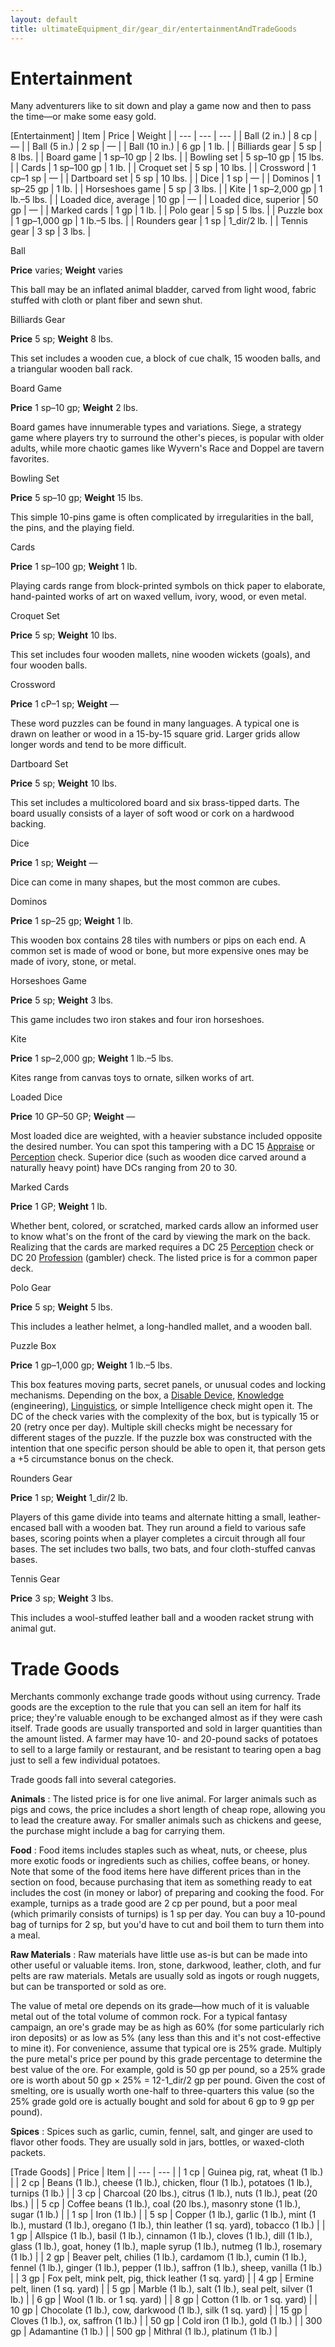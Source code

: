 ```yaml
---
layout: default
title: ultimateEquipment_dir/gear_dir/entertainmentAndTradeGoods
---
```

# Entertainment

Many adventurers like to sit down and play a game now and then to pass the time—or make some easy gold.

[Entertainment]
| Item | Price | Weight |
| --- | --- | --- |
| Ball (2 in.) | 8 cp | — |
| Ball (5 in.) | 2 sp | — |
| Ball (10 in.) | 6 gp | 1 lb. |
| Billiards gear | 5 sp | 8 lbs. |
| Board game | 1 sp–10 gp | 2 lbs. |
| Bowling set | 5 sp–10 gp | 15 lbs. |
| Cards | 1 sp–100 gp | 1 lb. |
| Croquet set | 5 sp | 10 lbs. |
| Crossword | 1 cp–1 sp | — |
| Dartboard set | 5 sp | 10 lbs. |
| Dice | 1 sp | — |
| Dominos | 1 sp–25 gp | 1 lb. |
| Horseshoes game | 5 sp | 3 lbs. |
| Kite | 1 sp–2,000 gp | 1 lb.–5 lbs. |
| Loaded dice, average | 10 gp | — |
| Loaded dice, superior | 50 gp | — |
| Marked cards | 1 gp | 1 lb. |
| Polo gear | 5 sp | 5 lbs. |
| Puzzle box | 1 gp–1,000 gp | 1 lb.–5 lbs. |
| Rounders gear | 1 sp | 1_dir/2 lb. |
| Tennis gear | 3 sp | 3 lbs. |

Ball

**Price** varies; **Weight** varies

This ball may be an inflated animal bladder, carved from light wood, fabric stuffed with cloth or plant fiber and sewn shut.

Billiards Gear

**Price** 5 sp; **Weight** 8 lbs.

This set includes a wooden cue, a block of cue chalk, 15 wooden balls, and a triangular wooden ball rack.

Board Game

**Price** 1 sp–10 gp; **Weight** 2 lbs.

Board games have innumerable types and variations. Siege, a strategy game where players try to surround the other's pieces, is popular with older adults, while more chaotic games like Wyvern's Race and Doppel are tavern favorites.

Bowling Set

**Price** 5 sp–10 gp; **Weight** 15 lbs.

This simple 10-pins game is often complicated by irregularities in the ball, the pins, and the playing field.

Cards

**Price** 1 sp–100 gp; **Weight** 1 lb.

Playing cards range from block-printed symbols on thick paper to elaborate, hand-painted works of art on waxed vellum, ivory, wood, or even metal.

Croquet Set

**Price** 5 sp; **Weight** 10 lbs.

This set includes four wooden mallets, nine wooden wickets (goals), and four wooden balls.

Crossword

**Price** 1 cP–1 sp; **Weight** —

These word puzzles can be found in many languages. A typical one is drawn on leather or wood in a 15-by-15 square grid. Larger grids allow longer words and tend to be more difficult.

Dartboard Set

**Price** 5 sp; **Weight** 10 lbs.

This set includes a multicolored board and six brass-tipped darts. The board usually consists of a layer of soft wood or cork on a hardwood backing.

Dice

**Price** 1 sp; **Weight** —

Dice can come in many shapes, but the most common are cubes.

Dominos

**Price** 1 sp–25 gp; **Weight** 1 lb.

This wooden box contains 28 tiles with numbers or pips on each end. A common set is made of wood or bone, but more expensive ones may be made of ivory, stone, or metal.

Horseshoes Game

**Price** 5 sp; **Weight** 3 lbs.

This game includes two iron stakes and four iron horseshoes.

Kite

**Price** 1 sp–2,000 gp; **Weight** 1 lb.–5 lbs.

Kites range from canvas toys to ornate, silken works of art.

Loaded Dice

**Price** 10 GP–50 GP; **Weight** —

Most loaded dice are weighted, with a heavier substance included opposite the desired number. You can spot this tampering with a DC 15 [Appraise](../../skills_dir/appraise#_appraise) or [Perception](../../skills_dir/perception#_perception) check. Superior dice (such as wooden dice carved around a naturally heavy point) have DCs ranging from 20 to 30.

Marked Cards

**Price** 1 GP; **Weight** 1 lb.

Whether bent, colored, or scratched, marked cards allow an informed user to know what's on the front of the card by viewing the mark on the back. Realizing that the cards are marked requires a DC 25 [Perception](../../skills_dir/perception#_perception) check or DC 20 [Profession](../../skills_dir/profession#_profession) (gambler) check. The listed price is for a common paper deck.

Polo Gear

**Price** 5 sp; **Weight** 5 lbs.

This includes a leather helmet, a long-handled mallet, and a wooden ball.

Puzzle Box

**Price** 1 gp–1,000 gp; **Weight** 1 lb.–5 lbs.

This box features moving parts, secret panels, or unusual codes and locking mechanisms. Depending on the box, a [Disable Device](../../skills_dir/disableDevice#_disable-device), [Knowledge](../../skills_dir/knowledge#_knowledge) (engineering), [Linguistics](../../skills_dir/linguistics#_linguistics), or simple Intelligence check might open it. The DC of the check varies with the complexity of the box, but is typically 15 or 20 (retry once per day). Multiple skill checks might be necessary for different stages of the puzzle. If the puzzle box was constructed with the intention that one specific person should be able to open it, that person gets a +5 circumstance bonus on the check.

Rounders Gear

**Price** 1 sp; **Weight** 1_dir/2 lb.

Players of this game divide into teams and alternate hitting a small, leather-encased ball with a wooden bat. They run around a field to various safe bases, scoring points when a player completes a circuit through all four bases. The set includes two balls, two bats, and four cloth-stuffed canvas bases.

Tennis Gear

**Price** 3 sp; **Weight** 3 lbs.

This includes a wool-stuffed leather ball and a wooden racket strung with animal gut.

# Trade Goods

Merchants commonly exchange trade goods without using currency. Trade goods are the exception to the rule that you can sell an item for half its price; they're valuable enough to be exchanged almost as if they were cash itself. Trade goods are usually transported and sold in larger quantities than the amount listed. A farmer may have 10- and 20-pound sacks of potatoes to sell to a large family or restaurant, and be resistant to tearing open a bag just to sell a few individual potatoes.

Trade goods fall into several categories.

**Animals** : The listed price is for one live animal. For larger animals such as pigs and cows, the price includes a short length of cheap rope, allowing you to lead the creature away. For smaller animals such as chickens and geese, the purchase might include a bag for carrying them.

**Food** : Food items includes staples such as wheat, nuts, or cheese, plus more exotic foods or ingredients such as chilies, coffee beans, or honey. Note that some of the food items here have different prices than in the section on food, because purchasing that item as something ready to eat includes the cost (in money or labor) of preparing and cooking the food. For example, turnips as a trade good are 2 cp per pound, but a poor meal (which primarily consists of turnips) is 1 sp per day. You can buy a 10-pound bag of turnips for 2 sp, but you'd have to cut and boil them to turn them into a meal.

**Raw Materials** : Raw materials have little use as-is but can be made into other useful or valuable items. Iron, stone, darkwood, leather, cloth, and fur pelts are raw materials. Metals are usually sold as ingots or rough nuggets, but can be transported or sold as ore.

The value of metal ore depends on its grade—how much of it is valuable metal out of the total volume of common rock. For a typical fantasy campaign, an ore's grade may be as high as 60% (for some particularly rich iron deposits) or as low as 5% (any less than this and it's not cost-effective to mine it). For convenience, assume that typical ore is 25% grade. Multiply the pure metal's price per pound by this grade percentage to determine the best value of the ore. For example, gold is 50 gp per pound, so a 25% grade ore is worth about 50 gp × 25% = 12-1_dir/2 gp per pound. Given the cost of smelting, ore is usually worth one-half to three-quarters this value (so the 25% grade gold ore is actually bought and sold for about 6 gp to 9 gp per pound).

**Spices** : Spices such as garlic, cumin, fennel, salt, and ginger are used to flavor other foods. They are usually sold in jars, bottles, or waxed-cloth packets.

[Trade Goods]
| Price | Item |
| --- | --- |
| 1 cp | Guinea pig, rat, wheat (1 lb.) |
| 2 cp | Beans (1 lb.), cheese (1 lb.), chicken, flour (1 lb.), potatoes (1 lb.), turnips (1 lb.) |
| 3 cp | Charcoal (20 lbs.), citrus (1 lb.), nuts (1 lb.), peat (20 lbs.) |
| 5 cp | Coffee beans (1 lb.), coal (20 lbs.), masonry stone (1 lb.), sugar (1 lb.) |
| 1 sp | Iron (1 lb.) |
| 5 sp | Copper (1 lb.), garlic (1 lb.), mint (1 lb.), mustard (1 lb.), oregano (1 lb.), thin leather (1 sq. yard), tobacco (1 lb.) |
| 1 gp | Allspice (1 lb.), basil (1 lb.), cinnamon (1 lb.), cloves (1 lb.), dill (1 lb.), glass (1 lb.), goat, honey (1 lb.), maple syrup (1 lb.), nutmeg (1 lb.), rosemary (1 lb.) |
| 2 gp | Beaver pelt, chilies (1 lb.), cardamom (1 lb.), cumin (1 lb.), fennel (1 lb.), ginger (1 lb.), pepper (1 lb.), saffron (1 lb.), sheep, vanilla (1 lb.) |
| 3 gp | Fox pelt, mink pelt, pig, thick leather (1 sq. yard) |
| 4 gp | Ermine pelt, linen (1 sq. yard) |
| 5 gp | Marble (1 lb.), salt (1 lb.), seal pelt, silver (1 lb.) |
| 6 gp | Wool (1 lb. or 1 sq. yard) |
| 8 gp | Cotton (1 lb. or 1 sq. yard) |
| 10 gp | Chocolate (1 lb.), cow, darkwood (1 lb.), silk (1 sq. yard) |
| 15 gp | Cloves (1 lb.), ox, saffron (1 lb.) |
| 50 gp | Cold iron (1 lb.), gold (1 lb.) |
| 300 gp | Adamantine (1 lb.) |
| 500 gp | Mithral (1 lb.), platinum (1 lb.) |

